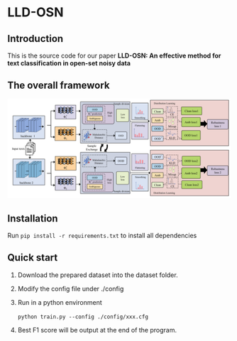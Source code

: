# LLD-OSN

## Introduction

This is the source code for our paper **LLD-OSN: An effective method for text classification in open-set noisy data**

## The overall framework

![Fig2](./Fig2.png)

## Installation

Run `pip install -r requirements.txt` to install all dependencies

## Quick start

1.  Download the prepared dataset into the dataset folder.

2. Modify the config  file under ./config

3. Run  in a python environment

   `python train.py --config ./config/xxx.cfg  `

4. Best F1 score will be output at the end of the program.
>>>>>>> 
